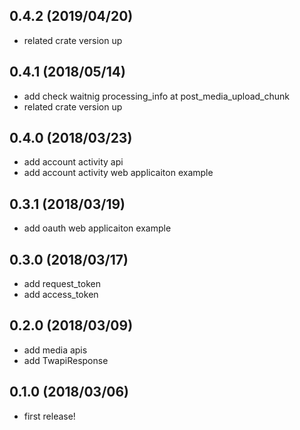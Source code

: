 ## 0.4.2 (2019/04/20)
- related crate version up

## 0.4.1 (2018/05/14)
- add check waitnig processing_info at post_media_upload_chunk
- related crate version up

## 0.4.0 (2018/03/23)
- add account activity api
- add account activity web applicaiton example

## 0.3.1 (2018/03/19)
- add oauth web applicaiton example

## 0.3.0 (2018/03/17)
- add request_token
- add access_token

## 0.2.0 (2018/03/09)
- add media apis
- add TwapiResponse

## 0.1.0 (2018/03/06)
- first release!
